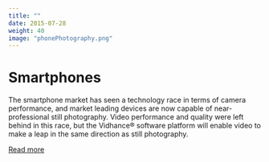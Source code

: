 ```yaml
---
title: ""
date: 2015-07-28
weight: 40
image: "phonePhotography.png"
---
```


# Smartphones

The smartphone market has seen a technology race in terms of camera performance, and market leading devices are now capable of near-professional still photography. Video performance and quality were left behind in this race, but the Vidhance® software platform will enable video to make a leap in the same direction as still photography.

[Read more](/solutions/smartphones)
